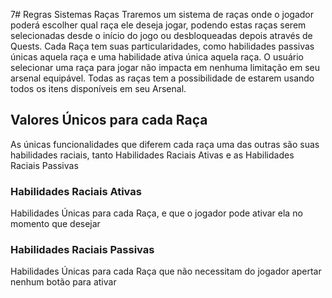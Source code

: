 7# Regras Sistemas Raças
Traremos um sistema de raças  onde o jogador poderá escolher qual raça ele deseja jogar, podendo estas raças serem selecionadas desde o início do jogo ou desbloqueadas depois através de Quests.
Cada Raça tem suas particularidades, como habilidades passivas únicas aquela raça e uma habilidade ativa única aquela raça.
O usuário selecionar uma raça para jogar não impacta em nenhuma limitação em seu arsenal equipável. Todas as raças tem a possibilidade de estarem usando todos os itens disponíveis em seu Arsenal.

## Valores Únicos para cada Raça
As únicas funcionalidades que diferem cada raça uma das outras são suas habilidades raciais, tanto Habilidades Raciais Ativas e as Habilidades Raciais Passivas
### Habilidades Raciais Ativas
Habilidades Únicas para cada Raça, e que o jogador pode ativar ela no momento que desejar

### Habilidades Raciais Passivas
 Habilidades Únicas para cada Raça que não necessitam do jogador apertar nenhum botão para ativar

